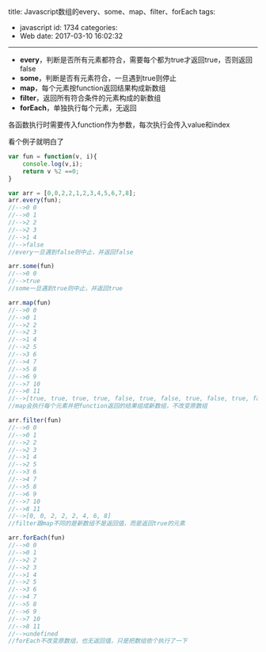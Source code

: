 title: Javascript数组的every、some、map、filter、forEach
tags:
  - javascript
id: 1734
categories:
  - Web
date: 2017-03-10 16:02:32
---
*   **every**，判断是否所有元素都符合，需要每个都为true才返回true，否则返回false
*   **some**，判断是否有元素符合，一旦遇到true则停止
*   **map**，每个元素按function返回结果构成新数组
*   **filter**，返回所有符合条件的元素构成的新数组
*   **forEach**，单独执行每个元素，无返回

各函数执行时需要传入function作为参数，每次执行会传入value和index
<!-- more -->
看个例子就明白了
```js
var fun = function(v, i){
	console.log(v,i);
	return v %2 ==0;
}

var arr = [0,0,2,2,1,2,3,4,5,6,7,8];
arr.every(fun);
//-->0 0
//-->0 1
//-->2 2
//-->2 3
//-->1 4
//-->false
//every一旦遇到false则中止，并返回false

arr.some(fun)
//-->0 0
//-->true
//some一旦遇到true则中止，并返回true

arr.map(fun)
//-->0 0
//-->0 1
//-->2 2
//-->2 3
//-->1 4
//-->2 5
//-->3 6
//-->4 7
//-->5 8
//-->6 9
//-->7 10
//-->8 11
//-->[true, true, true, true, false, true, false, true, false, true, false, true]
//map会执行每个元素并把function返回的结果组成新数组，不改变原数组

arr.filter(fun)
//-->0 0
//-->0 1
//-->2 2
//-->2 3
//-->1 4
//-->2 5
//-->3 6
//-->4 7
//-->5 8
//-->6 9
//-->7 10
//-->8 11
//-->[0, 0, 2, 2, 2, 4, 6, 8]
//filter跟map不同的是新数组不是返回值，而是返回true的元素

arr.forEach(fun)
//-->0 0
//-->0 1
//-->2 2
//-->2 3
//-->1 4
//-->2 5
//-->3 6
//-->4 7
//-->5 8
//-->6 9
//-->7 10
//-->8 11
//-->undefined
//forEach不改变原数组，也无返回值，只是把数组依个执行了一下
```